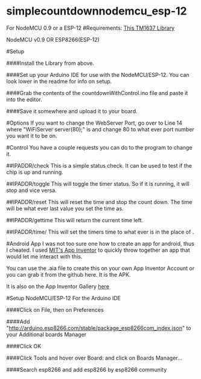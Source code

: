 
# simplecountdownnodemcu_esp-12
For NodeMCU 0.9 or a ESP-12
#Requirements:
[This TM1637 Library](https://github.com/moeur/Arduino_ESP8266/)

NodeMCU v0.9 OR ESP8266(ESP-12)

#Setup

####Install the Library from above.

####Set up your Arduino IDE for use with the NodeMCU/ESP-12. You can look lower in the readme for info on setup.

####Grab the contents of the countdownWithControl.ino file and paste it into the editor.

####Save it somewhere and upload it to your board.

#Options
If you want to change the WebServer Port, go over to Line 14 where "WiFiServer server(80);" is and change 80 to what ever port number you want it to be on.

#Control
You have a couple requests you can do to the program to change it.

##IPADDR/check
  This is a simple status check. It can be used to test if the chip is up and running.
  
##IPADDR/toggle
 This will toggle the timer status. So if it is running, it will stop and vice versa.
 
##IPADDR/reset
 This will reset the time and stop the count down. The time will be what ever last value you set the time as.
 
##IPADDR/gettime
 This will return the current time left.
 
##IPADDR/time/<timeinseconds>
 This will set the timers time to what ever is in the place of <timeinseconds>.


#Android App
I was not too sure one how to create an app for android, thus I cheated. I used [MIT's App Inventor](http://ai2.appinventor.mit.edu/) to quickly throw together an app that would let me interact with this.

You can use the .aia file to create this on your own App Inventor Account or you can grab it from the github here. It is the APK.

It is also on the App Inventor Gallery [here](http://ai2.appinventor.mit.edu/#5793076348190720)


#Setup NodeMCU/ESP-12 For the Arduino IDE

####Click on File, then on Preferences

####Add "http://arduino.esp8266.com/stable/package_esp8266com_index.json" to your Additional boards Manager

####Click OK

####Click Tools and hover over Board: and click on Boards Manager...

####Search esp8266 and add esp8266 by esp8266 community
